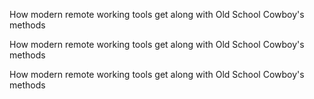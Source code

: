 <p class="rectangle38content">
            How modern remote working tools get along with Old School Cowboy's methods
        </p>
<p class="rectangle38content">
            How modern remote working tools get along with Old School Cowboy's methods
        </p>
<p class="rectangle38content">
            How modern remote working tools get along with Old School Cowboy's methods
        </p>

